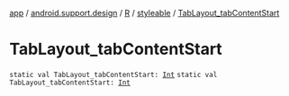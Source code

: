 [app](../../../index.md) / [android.support.design](../../index.md) / [R](../index.md) / [styleable](index.md) / [TabLayout_tabContentStart](./-tab-layout_tab-content-start.md)

# TabLayout_tabContentStart

`static val TabLayout_tabContentStart: `[`Int`](https://kotlinlang.org/api/latest/jvm/stdlib/kotlin/-int/index.html)
`static val TabLayout_tabContentStart: `[`Int`](https://kotlinlang.org/api/latest/jvm/stdlib/kotlin/-int/index.html)